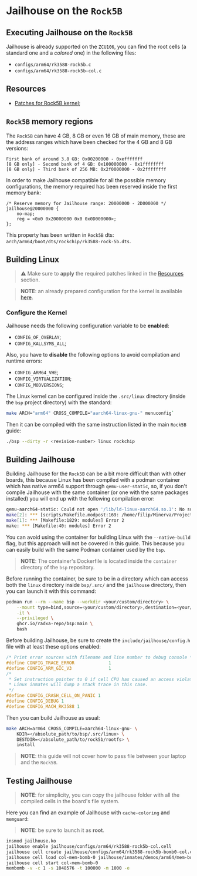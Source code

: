 # Jailhouse on the `Rock5B`

## Executing Jailhouse on the `Rock5B`

Jailhouse is already supported on the `ZCU106`, you can find the root cells (a standard
one and a *colored* one) in the following files:

- `configs/arm64/rk3588-rock5b.c`
- `configs/arm64/rk3588-rock5b-col.c`

## Resources

- [Patches for Rock5B kernel](jailhouse-enabling-patches/5.10.y/);

## `Rock5B` memory regions

The `Rock5B` can have 4 GB, 8 GB or even 16 GB of main memory, these are the address ranges
which have been checked for the 4 GB and 8 GB versions:

```
First bank of around 3.8 GB: 0x00200000 - 0xefffffff
[8 GB only] - Second bank of 4 GB: 0x100000000 - 0x1ffffffff
[8 GB only] - Third bank of 256 MB: 0x2f0000000 - 0x2ffffffff
```

In order to make Jailhouse compatible for all the possible memory configurations, the memory
required has been reserved inside the first memory bank:

```dts
/* Reserve memory for Jailhouse range: 20000000 - 2D000000 */
jailhouse@20000000 {
	no-map;
	reg = <0x0 0x20000000 0x0 0x0D000000>;
};
```

This property has been written in `Rock5B` dts: `arch/arm64/boot/dts/rockchip/rk3588-rock-5b.dts`.

## Building Linux

> :warning: Make sure to **apply** the required patches linked in the [Resources](#resources) section.

> **NOTE**: an already prepared configuration for the kernel is available [here](boards/rock5b/configs).

### Configure the Kernel

Jailhouse needs the following configuration variable to be **enabled**:

- `CONFIG_OF_OVERLAY`;
- `CONFIG_KALLSYMS_ALL`;

Also, you have to **disable** the following options to avoid compilation and runtime errors:

- `CONFIG_ARM64_VHE`;
- `CONFIG_VIRTUALIZATION`;
- `CONFIG_MODVERSIONS`;

The Linux kernel can be configured inside the `.src/linux` directory
(inside the `bsp` project directory) with the standard:

```bash
make ARCH="arm64" CROSS_COMPILE="aarch64-linux-gnu-" menuconfig`
```

Then it can be compiled with the same instruction listed in the main `Rock5B` guide:

```bash
./bsp --dirty -r <revision-number> linux rockchip
```

## Building Jailhouse

Building Jailhouse for the `Rock5B` can be a bit more difficult than with other boards,
this because Linux has been compiled with a podman container which has native arm64 support
through `qemu-user-static`, so, if you don't compile Jailhouse with the same container
(or one with the same packages installed) you will end up with the following compilation error:

```bash
qemu-aarch64-static: Could not open '/lib/ld-linux-aarch64.so.1': No such file or directory
make[2]: *** [scripts/Makefile.modpost:169: /home/filip/Minerva/Projects/product/jailhouse/Module.symvers] Error 255
make[1]: *** [Makefile:1829: modules] Error 2
make: *** [Makefile:40: modules] Error 2
```

You can avoid using the container for building Linux with the `--native-build` flag, but this
approach will not be covered in this guide. This because you can easily build with the same
Podman container used by the `bsp`.

> **NOTE**: The container's Dockerfile is located inside the `container`
directory of the `bsp` repository.

Before running the container, be sure to be in a directory which can access both the `linux` directory
inside `bsp/.src/` and the `jailhouse` directory, then you can launch it with this command:

```bash
podman run --rm --name bsp --workdir <your/custom/directory> \
    --mount type=bind,source=<your/custom/directory>,destination=<your/custom/directory> \
    -it \
    --privileged \
    ghcr.io/radxa-repo/bsp:main \
    bash
```

Before building Jailhouse, be sure to create the `include/jailhouse/config.h` file with at least
these options enabled:

```C
/* Print error sources with filename and line number to debug console */
#define CONFIG_TRACE_ERROR             1
#define CONFIG_ARM_GIC_V3              1
/*
 * Set instruction pointer to 0 if cell CPU has caused an access violation.
 * Linux inmates will dump a stack trace in this case.
 */
#define CONFIG_CRASH_CELL_ON_PANIC 1
#define CONFIG_DEBUG 1
#define CONFIG_MACH_RK3588 1
```

Then you can build Jailhouse as usual:

```bash
make ARCH=arm64 CROSS_COMPILE=aarch64-linux-gnu- \
	KDIR=</absolute_path/to/bsp/.src/linux> \
	DESTDIR=</absolute_path/to/rock5b/rootfs> \
	install
```

> **NOTE**: this guide will not cover how to pass file between your laptop and the `Rock5B`.

## Testing Jailhouse

> **NOTE**: for simplicity, you can copy the jailhouse folder with all the compiled cells
in the board's file system.

Here you can find an example of Jailhouse with `cache-coloring` and `memguard`:

> **NOTE**: be sure to launch it as **root**.

```bash
insmod jailhouse.ko
jailhouse enable jailhouse/configs/arm64/rk3588-rock5b-col.cell
jailhouse cell create jailhouse/configs/arm64/rk3588-rock5b-bomb0-col.cell
jailhouse cell load col-mem-bomb-0 jailhouse/inmates/demos/arm64/mem-bomb.bin
jailhouse cell start col-mem-bomb-0
membomb -v -c 1 -s 1048576 -t 100000 -m 1000 -e
```
